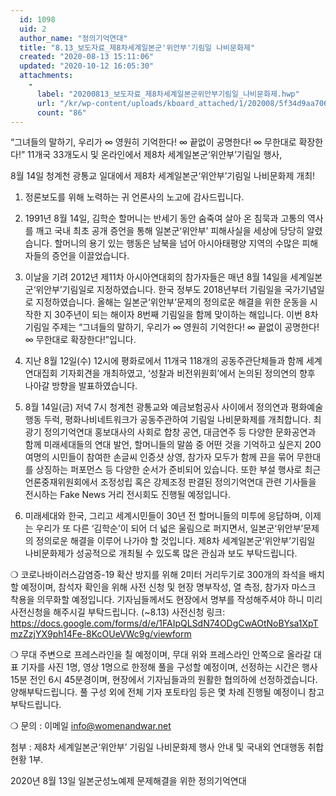 ```yaml
---
  id: 1098
  uid: 2
  author_name: "정의기억연대"
  title: "8.13_보도자료_제8차세계일본군'위안부'기림일 나비문화제"
  created: "2020-08-13 15:11:06"
  updated: "2020-10-12 16:05:30"
  attachments: 
    - 
      label: "20200813_보도자료_제8차세계일본군위안부기림일_나비문화제.hwp"
      url: "/kr/wp-content/uploads/kboard_attached/1/202008/5f34d9aa706485443531.hwp"
      count: "86"
---
```

“그녀들의 말하기, 우리가 ∞ 영원히 기억한다! 
∞ 끝없이 공명한다! ∞ 무한대로 확장한다!”
11개국 33개도시 및 온라인에서 제8차 세계일본군‘위안부’기림일 행사, 

8월 14일 청계천 광통교 일대에서 
제8차 세계일본군‘위안부’기림일 나비문화제 개최! 

1. 정론보도를 위해 노력하는 귀 언론사의 노고에 감사드립니다. 

2. 1991년 8월 14일, 김학순 할머니는 반세기 동안 숨죽여 살아 온 침묵과 고통의 역사를 깨고 국내 최초 공개 증언을 통해 일본군‘위안부’ 피해사실을 세상에 당당히 알렸습니다. 할머니의 용기 있는 행동은 남북을 넘어 아시아태평양 지역의 수많은 피해자들의 증언을 이끌었습니다. 

3. 이날을 기려 2012년 제11차 아시아연대회의 참가자들은 매년 8월 14일을 세계일본군‘위안부’기림일로 지정하였습니다. 한국 정부도 2018년부터 기림일을 국가기념일로 지정하였습니다. 올해는 일본군‘위안부’문제의 정의로운 해결을 위한 운동을 시작한 지 30주년이 되는 해이자 8번째 기림일을 함께 맞이하는 해입니다. 이번 8차 기림일 주제는 “그녀들의 말하기, 우리가 ∞ 영원히 기억한다! ∞ 끝없이 공명한다! ∞ 무한대로 확장한다!”입니다. 

4. 지난 8월 12일(수) 12시에 평화로에서 11개국 118개의 공동주관단체들과 함께 세계연대집회 기자회견을 개최하였고, ‘성찰과 비전위원회’에서 논의된 정의연의 향후 나아갈 방향을 발표하였습니다. 

5. 8월 14일(금) 저녁 7시 청계천 광통교와 예금보험공사 사이에서 정의연과 평화예술행동 두럭, 평화나비네트워크가 공동주관하여 기림일 나비문화제를 개최합니다. 최광기 정의기억연대 홍보대사의 사회로 합창 공연, 대금연주 등 다양한 문화공연과 함께 미래세대들의 연대 발언, 할머니들의 말씀 중 어떤 것을 기억하고 싶은지 200여명의 시민들이 참여한 손글씨 인증샷 상영, 참가자 모두가 함께 끈을 묶어 무한대를 상징하는 퍼포먼스 등 다양한 순서가 준비되어 있습니다. 또한 부설 행사로 최근 언론중재위원회에서 조정성립 혹은 강제조정 판결된 정의기억연대 관련 기사들을 전시하는 Fake News 거리 전시회도 진행될 예정입니다. 

7. 미래세대와 한국, 그리고 세계시민들이 30년 전 할머니들의 미투에 응답하며, 이제는 우리가 또 다른 ‘김학순’이 되어 더 넓은 울림으로 퍼지면서, 일본군‘위안부’문제의 정의로운 해결을 이루어 나가야 할 것입니다. 제8차 세계일본군‘위안부’기림일 나비문화제가 성공적으로 개최될 수 있도록 많은 관심과 보도 부탁드립니다. 

❍ 코로나바이러스감염증-19 확산 방지를 위해 2미터 거리두기로 300개의 좌석을 배치할 예정이며, 참석자 확인을 위해 사전 신청 및 현장 명부작성, 열 측정, 참가자 마스크 착용을 의무화할 예정입니다. 기자님들께서도 현장에서 명부를 작성해주셔야 하니 미리 사전신청을 해주시길 부탁드립니다. (~8.13) 
사전신청 링크:
https://docs.google.com/forms/d/e/1FAIpQLSdN74ODgCwAOtNoBYsa1XpTmzZzjYX9ph14Fe-8KcOUeVWc9g/viewform

❍ 무대 주변으로 프레스라인을 칠 예정이며, 무대 위와 프레스라인 안쪽으로 올라갈 대표 기자를 사진 1명, 영상 1명으로 한정해 풀을 구성할 예정이며, 선정하는 시간은 행사 15분 전인 6시 45분경이며, 현장에서 기자님들과의 원활한 협의하에 선정하겠습니다. 양해부탁드립니다. 풀 구성 외에 전체 기자 포토타임 등은 몇 차례 진행될 예정이니 참고부탁드립니다. 

❍ 문의 : 이메일 info@womenandwar.net


첨부 : 제8차 세계일본군‘위안부’ 기림일 나비문화제 행사 안내 및 국내외 연대행동 취합현황 1부.

2020년 8월 13일
일본군성노예제 문제해결을 위한 정의기억연대